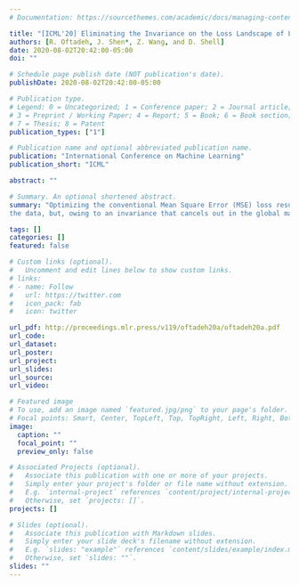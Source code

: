 ```yaml
---
# Documentation: https://sourcethemes.com/academic/docs/managing-content/

title: "[ICML'20] Eliminating the Invariance on the Loss Landscape of Linear Autoencoders"
authors: [R. Oftadeh, J. Shen*, Z. Wang, and D. Shell]
date: 2020-08-02T20:42:00-05:00
doi: ""

# Schedule page publish date (NOT publication's date).
publishDate: 2020-08-02T20:42:00-05:00

# Publication type.
# Legend: 0 = Uncategorized; 1 = Conference paper; 2 = Journal article;
# 3 = Preprint / Working Paper; 4 = Report; 5 = Book; 6 = Book section;
# 7 = Thesis; 8 = Patent
publication_types: ["1"]

# Publication name and optional abbreviated publication name.
publication: "International Conference on Machine Learning"
publication_short: "ICML"

abstract: ""

# Summary. An optional shortened abstract.
summary: "Optimizing the conventional Mean Square Error (MSE) loss results in a decoder matrix that spans the principal subspace of the sample covariance of
the data, but, owing to an invariance that cancels out in the global map, it will fail to identify the exact eigenvectors. We show here that our proposed loss function eliminates this issue, so the decoder converges to the exact ordered unnormalized eigenvectors of the sample covariance matrix."

tags: []
categories: []
featured: false

# Custom links (optional).
#   Uncomment and edit lines below to show custom links.
# links:
# - name: Follow
#   url: https://twitter.com
#   icon_pack: fab
#   icon: twitter

url_pdf: http://proceedings.mlr.press/v119/oftadeh20a/oftadeh20a.pdf
url_code:
url_dataset:
url_poster:
url_project:
url_slides:
url_source:
url_video:

# Featured image
# To use, add an image named `featured.jpg/png` to your page's folder. 
# Focal points: Smart, Center, TopLeft, Top, TopRight, Left, Right, BottomLeft, Bottom, BottomRight.
image:
  caption: ""
  focal_point: ""
  preview_only: false

# Associated Projects (optional).
#   Associate this publication with one or more of your projects.
#   Simply enter your project's folder or file name without extension.
#   E.g. `internal-project` references `content/project/internal-project/index.md`.
#   Otherwise, set `projects: []`.
projects: []

# Slides (optional).
#   Associate this publication with Markdown slides.
#   Simply enter your slide deck's filename without extension.
#   E.g. `slides: "example"` references `content/slides/example/index.md`.
#   Otherwise, set `slides: ""`.
slides: ""
---
```

